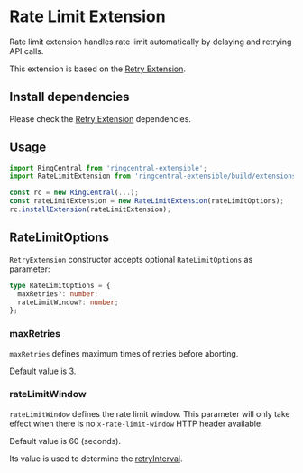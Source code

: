 # Rate Limit Extension

Rate limit extension handles rate limit automatically by delaying and retrying API calls.

This extension is based on the [Retry Extension](../retry).


## Install dependencies

Please check the [Retry Extension](../retry) dependencies.


## Usage

```ts
import RingCentral from 'ringcentral-extensible';
import RateLimitExtension from 'ringcentral-extensible/build/extensions/rateLimit';

const rc = new RingCentral(...);
const rateLimitExtension = new RateLimitExtension(rateLimitOptions);
rc.installExtension(rateLimitExtension);
```


## RateLimitOptions

`RetryExtension` constructor accepts optional `RateLimitOptions` as parameter:

```ts
type RateLimitOptions = {
  maxRetries?: number;
  rateLimitWindow?: number;
};
```

### maxRetries

`maxRetries` defines maximum times of retries before aborting.

Default value is 3.


### rateLimitWindow

`rateLimitWindow` defines the rate limit window. This parameter will only take effect when there is no `x-rate-limit-window` HTTP header available.

Default value is 60 (seconds).

Its value is used to determine the [retryInterval](https://github.com/ringcentral/ringcentral-extensible/tree/master/src/extensions/retry#retryinterval).

